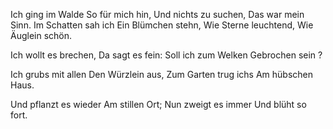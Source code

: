 Ich ging im Walde 
So für mich hin, 
Und nichts zu suchen, 
Das war mein Sinn.
Im Schatten sah ich 
Ein Blümchen stehn, 
Wie Sterne leuchtend, 
Wie Äuglein schön.

Ich wollt es brechen, 
Da sagt es fein: 
Soll ich zum Welken 
Gebrochen sein ?

Ich grubs mit allen 
Den Würzlein aus, 
Zum Garten trug ichs 
Am hübschen Haus.

Und pflanzt es wieder 
Am stillen Ort; 
Nun zweigt es immer 
Und blüht so fort.


